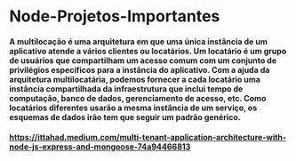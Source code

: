 # Node-Projetos-Importantes
#### A multilocação é uma arquitetura em que uma única instância de um aplicativo atende a vários clientes ou locatários. Um locatário é um grupo de usuários que compartilham um acesso comum com um conjunto de privilégios específicos para a instância do aplicativo. Com a ajuda da arquitetura multilocatária, podemos fornecer a cada locatário uma instância compartilhada da infraestrutura que inclui tempo de computação, banco de dados, gerenciamento de acesso, etc. Como locatários diferentes usarão a mesma instância de um serviço, os esquemas de dados irão tem que seguir um padrão genérico. 

#### https://ittahad.medium.com/multi-tenant-application-architecture-with-node-js-express-and-mongoose-74a94466813
